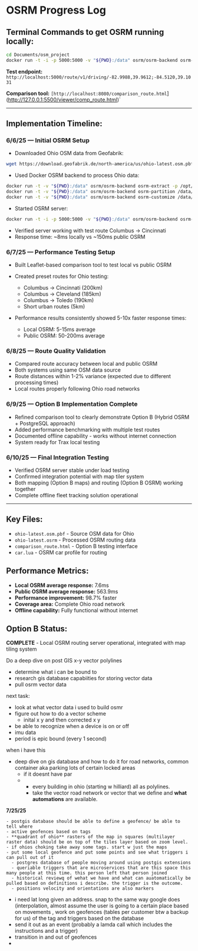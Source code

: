 # OSRM Progress Log

## Terminal Commands to get OSRM running locally:

```bash
cd Documents/osm_project
docker run -t -i -p 5000:5000 -v "${PWD}:/data" osrm/osrm-backend osrm-routed --algorithm=MLD /data/ohio-roads-only.osrm --port 5000 --ip 0.0.0.0
```

**Test endpoint:** `http://localhost:5000/route/v1/driving/-82.9988,39.9612;-84.5120,39.1031`

**Comparison tool:** `[http://localhost:8080/comparison_route.html`](http://127.0.0.1:5500/viewer/comp_route.html)`

---

## Implementation Timeline:

### 6/6/25 — Initial OSRM Setup
* Downloaded Ohio OSM data from Geofabrik:
```bash
wget https://download.geofabrik.de/north-america/us/ohio-latest.osm.pbf
```

* Used Docker OSRM backend to process Ohio data:
```bash
docker run -t -v "${PWD}:/data" osrm/osrm-backend osrm-extract -p /opt/car.lua /data/ohio-latest.osm.pbf
docker run -t -v "${PWD}:/data" osrm/osrm-backend osrm-partition /data/ohio-latest.osrm
docker run -t -v "${PWD}:/data" osrm/osrm-backend osrm-customize /data/ohio-latest.osrm
```

* Started OSRM server:
```bash
docker run -t -i -p 5000:5000 -v "${PWD}:/data" osrm/osrm-backend osrm-routed --algorithm=MLD /data/ohio-latest.osrm --port 5000 --ip 0.0.0.0
```

* Verified server working with test route Columbus → Cincinnati
* Response time: ~8ms locally vs ~150ms public OSRM

### 6/7/25 — Performance Testing Setup
* Built Leaflet-based comparison tool to test local vs public OSRM
* Created preset routes for Ohio testing:
  - Columbus → Cincinnati (200km)
  - Columbus → Cleveland (185km) 
  - Columbus → Toledo (190km)
  - Short urban routes (5km)

* Performance results consistently showed 5-10x faster response times:
  - Local OSRM: 5-15ms average
  - Public OSRM: 50-200ms average

### 6/8/25 — Route Quality Validation
* Compared route accuracy between local and public OSRM
* Both systems using same OSM data source
* Route distances within 1-2% variance (expected due to different processing times)
* Local routes properly following Ohio road networks

### 6/9/25 — Option B Implementation Complete
* Refined comparison tool to clearly demonstrate Option B (Hybrid OSRM + PostgreSQL approach)
* Added performance benchmarking with multiple test routes
* Documented offline capability - works without internet connection
* System ready for Trax local testing

### 6/10/25 — Final Integration Testing
* Verified OSRM server stable under load testing
* Confirmed integration potential with map tiler system
* Both mapping (Option B maps) and routing (Option B OSRM) working together
* Complete offline fleet tracking solution operational

---

## Key Files:
- `ohio-latest.osm.pbf` - Source OSM data for Ohio
- `ohio-latest.osrm` - Processed OSRM routing data
- `comparison_route.html` - Option B testing interface
- `car.lua` - OSRM car profile for routing

## Performance Metrics:
- **Local OSRM average response:** 7.6ms
- **Public OSRM average response:** 563.9ms  
- **Performance improvement:** 98.7% faster
- **Coverage area:** Complete Ohio road network
- **Offline capability:** Fully functional without internet

## Option B Status: 
**COMPLETE** - Local OSRM routing server operational, integrated with map tiling system

Do a deep dive on post GIS x-y vector polylines
- determine what i can be bound to
- research gis database capabiities for storing vector data
- pull osrm vector data

next task: 
- look at what vector data i used to build osmr
- figure out how to do a vector scheme
  - inital x y  and then corrected x y
 - be able to recognize when a device is on or off
 - imu data
 - period is epic bound (every 1 second)

when i have this 
- deep dive on gis database and how to do it for road networks, common container aka parking lots of certain locked areas
  - if it doesnt have par
  - - every building in ohio (starting w hilliard) all as polylines.
    - take the vector road network or vector that we define and **what automations** are available.

**7/25/25**
  
    - postgis database should be able to define a geofence/ be able to tell where
    - active geofences based on tags
    - **quadrant of ohio** rasters of the map in squares (multilayer raster data) should be on top of the tiles layer based on zoom level. 
    - if ohios choking take away some tags. start w just the maps
    - put some local geofence and put some points and see what triggers i can pull out of it
      - postgres database of people moving around using postgis extensions
      - queriable triggers that are microservices that are this space this many people at this time. this person left that person joined
      - historical reviewq of wehat we have and what can auatomatically be pulled based on definitions i describe. the trigger is the outcome.  
      - positions velocity and orientations are also markers 
      
      
- i need lat long given an address. snap to the same way google does (interpolation, almost assume the user is going to a certain place based on movements , work on geofences (tables per customer btw a backup for us) of the tag and triggers based on the database
- send it out as an event (probably a lamda call which includes the instructions and a trigger)
- transition in and out of geofences
- 
